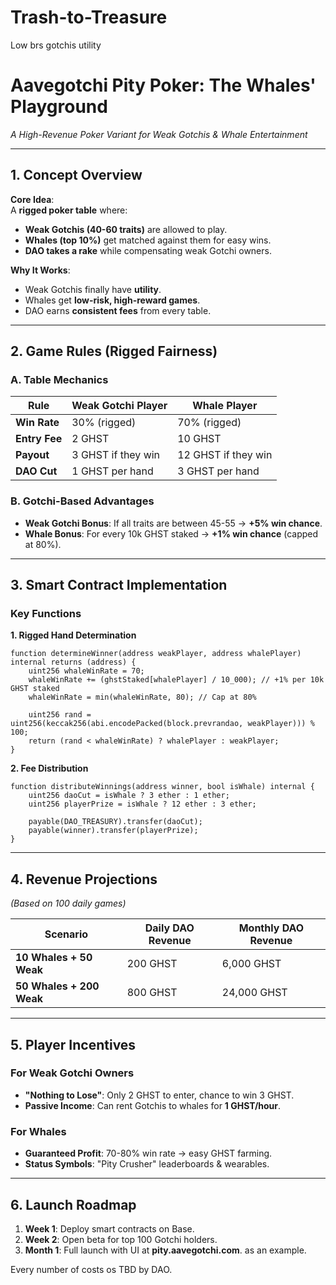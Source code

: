 # Trash-to-Treasure
Low brs gotchis utility

# **Aavegotchi Pity Poker: The Whales' Playground**  
*A High-Revenue Poker Variant for Weak Gotchis & Whale Entertainment*  

---

## **1. Concept Overview**  
**Core Idea**:  
A **rigged poker table** where:  
- **Weak Gotchis (40-60 traits)** are allowed to play.  
- **Whales (top 10%)** get matched against them for easy wins.  
- **DAO takes a rake** while compensating weak Gotchi owners.  

**Why It Works**:  
- Weak Gotchis finally have **utility**.  
- Whales get **low-risk, high-reward games**.  
- DAO earns **consistent fees** from every table.  

---

## **2. Game Rules (Rigged Fairness)**  

### **A. Table Mechanics**  
| Rule                      | Weak Gotchi Player          | Whale Player               |  
|---------------------------|----------------------------|----------------------------|  
| **Win Rate**              | 30% (rigged)               | 70% (rigged)              |  
| **Entry Fee**             | 2 GHST                     | 10 GHST                    |  
| **Payout**                | 3 GHST if they win         | 12 GHST if they win        |  
| **DAO Cut**               | 1 GHST per hand            | 3 GHST per hand            |  

### **B. Gotchi-Based Advantages**  
- **Weak Gotchi Bonus**: If all traits are between 45-55 → **+5% win chance**.  
- **Whale Bonus**: For every 10k GHST staked → **+1% win chance** (capped at 80%).  

---

## **3. Smart Contract Implementation**  

### **Key Functions**  
**1. Rigged Hand Determination**  
```solidity  
function determineWinner(address weakPlayer, address whalePlayer) internal returns (address) {  
    uint256 whaleWinRate = 70;  
    whaleWinRate += (ghstStaked[whalePlayer] / 10_000); // +1% per 10k GHST staked  
    whaleWinRate = min(whaleWinRate, 80); // Cap at 80%  

    uint256 rand = uint256(keccak256(abi.encodePacked(block.prevrandao, weakPlayer))) % 100;  
    return (rand < whaleWinRate) ? whalePlayer : weakPlayer;  
}  
```  

**2. Fee Distribution**  
```solidity  
function distributeWinnings(address winner, bool isWhale) internal {  
    uint256 daoCut = isWhale ? 3 ether : 1 ether;  
    uint256 playerPrize = isWhale ? 12 ether : 3 ether;  

    payable(DAO_TREASURY).transfer(daoCut);  
    payable(winner).transfer(playerPrize);  
}  
```  

---

## **4. Revenue Projections**  
*(Based on 100 daily games)*  

| Scenario                | Daily DAO Revenue | Monthly DAO Revenue |  
|-------------------------|-------------------|---------------------|  
| **10 Whales + 50 Weak** | 200 GHST          | 6,000 GHST          |  
| **50 Whales + 200 Weak**| 800 GHST          | 24,000 GHST         |  

---

## **5. Player Incentives**  

### **For Weak Gotchi Owners**  
- **"Nothing to Lose"**: Only 2 GHST to enter, chance to win 3 GHST.  
- **Passive Income**: Can rent Gotchis to whales for **1 GHST/hour**.  

### **For Whales**  
- **Guaranteed Profit**: 70-80% win rate → easy GHST farming.  
- **Status Symbols**: "Pity Crusher" leaderboards & wearables.  

---

## **6. Launch Roadmap**  
1. **Week 1**: Deploy smart contracts on Base.  
2. **Week 2**: Open beta for top 100 Gotchi holders.  
3. **Month 1**: Full launch with UI at **pity.aavegotchi.com**.  as an example.

Every number of costs os TBD by DAO.
